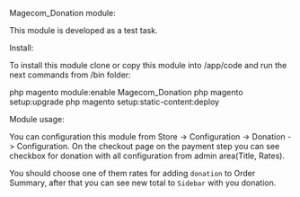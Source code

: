 Magecom_Donation module:

This module is developed as a test task.

Install:

To install this module clone or copy this module into /app/code
and run the next commands from /bin folder:


php magento module:enable Magecom_Donation
php magento setup:upgrade
php magento setup:static-content:deploy



Module usage:

You can configuration this module from Store -> Configuration -> Donation -> Configuration.
On the checkout page on the payment step you can see checkbox for donation with all configuration from admin area(Title, Rates).

You should choose one of them rates for adding `donation` to Order Summary, after that you can see new total to `Sidebar` with you donation.
